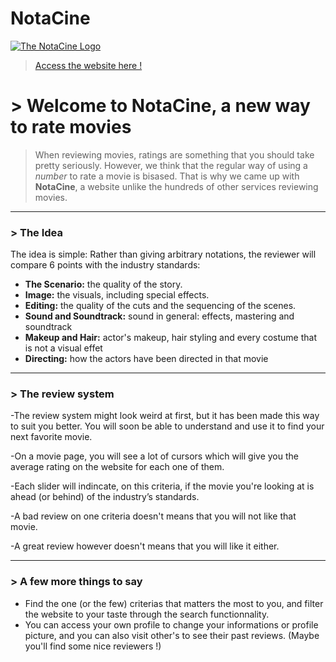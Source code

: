 # NotaCine

[![The NotaCine Logo](https://i.imgur.com/FTCAyFV.jpg)](https://notacine.herokuapp.com)

> [Access the website here !](https://notacine.herokuapp.com)
# > Welcome to **NotaCine**, a new way to rate movies

 >When reviewing movies, ratings are something that you should take pretty seriously. However, we think that the regular way of using a *number* to rate a movie is bisased. That is why we came up with **NotaCine**, a website unlike the hundreds of 
 other services reviewing movies. 
 ***
 ### > The Idea
 
 The idea is simple: Rather than giving arbitrary notations, the reviewer will compare 6 points with the industry standards:
 * **The Scenario:** the quality of the story.
 * **Image:** the visuals, including special effects.
 * **Editing:** the quality of the cuts and the sequencing of the scenes.
 * **Sound and Soundtrack:** sound in general: effects, mastering and soundtrack
 * **Makeup and Hair:** actor's makeup, hair styling and every costume that is not a visual effet
 * **Directing:** how the actors have been directed in that movie

***
### > The review system
-The review system might look weird at first, but it has been made this way to suit you better. You will soon be able to understand and use it to find your next favorite movie. 

-On a movie page, you will see a lot of cursors which will give you the average rating on the website for each one of them.

-Each slider will indincate, on this criteria, if the movie you're looking at is ahead (or behind) of the industry’s standards.

-A bad review on one criteria doesn't means that you will not like that movie.

-A great review however doesn't means that you will like it either.

***
### > A few more things to say

* Find the one (or the few) criterias that matters the most to you, and filter the website to your taste through the search functionnality.
* You can access your own profile to change your informations or profile picture, and you can also visit other's to see their past reviews. (Maybe you'll find some nice reviewers !)
